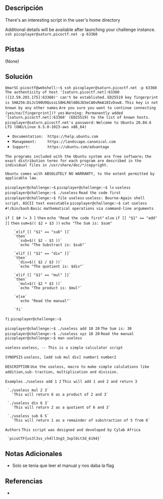 ## Descripción

There's an interesting script in the user's home directory

Additional details will be available after launching your challenge instance.
`ssh picoplayer@saturn.picoctf.net -p 63360`
## Pistas

(None)

## Solución

`OmarSC-picoctf@webshell:~$ ssh picoplayer@saturn.picoctf.net -p 63360`
`The authenticity of host '[saturn.picoctf.net]:63360 ([13.59.203.175]:63360)' can't be established.`
`ED25519 key fingerprint is SHA256:DiJcS90U9QussLS8HLR6l6BGJb5eCA0vRmA18IvDvw8.`
`This key is not known by any other names`
`Are you sure you want to continue connecting (yes/no/[fingerprint])? yes`
`Warning: Permanently added '[saturn.picoctf.net]:63360' (ED25519) to the list of known hosts.`
`picoplayer@saturn.picoctf.net's password:` 
`Welcome to Ubuntu 20.04.6 LTS (GNU/Linux 6.5.0-1023-aws x86_64)`

 * `Documentation:  https://help.ubuntu.com`
 * `Management:     https://landscape.canonical.com`
 * `Support:        https://ubuntu.com/advantage`

`The programs included with the Ubuntu system are free software;`
`the exact distribution terms for each program are described in the`
`individual files in /usr/share/doc/*/copyright.`

`Ubuntu comes with ABSOLUTELY NO WARRANTY, to the extent permitted by`
`applicable law.`

`picoplayer@challenge:~$` 
`picoplayer@challenge:~$ ls`
`useless`
`picoplayer@challenge:~$ ./useless`
`Read the code first`
`picoplayer@challenge:~$ file useless`
`useless: Bourne-Again shell script, ASCII text executable`
`picoplayer@challenge:~$ cat useless`
`#!/bin/bash`
`Basic mathematical operations via command-line arguments`

`if [ $# != 3 ]`
`then`
  `echo "Read the code first"`
`else`
        `if [[ "$1" == "add" ]]`
        `then` 
          `sum=$(( $2 + $3 ))`
          `echo "The Sum is: $sum"`  

        `elif [[ "$1" == "sub" ]]`
        `then` 
          `sub=$(( $2 - $3 ))`
          `echo "The Substract is: $sub"` 

        `elif [[ "$1" == "div" ]]`
        `then` 
          `div=$(( $2 / $3 ))`
          `echo "The quotient is: $div"` 

        `elif [[ "$1" == "mul" ]]`
        `then`
          `mul=$(( $2 * $3 ))`
          `echo "The product is: $mul"` 

        `else`
          `echo "Read the manual"`
         
        `fi`
`fi`
`picoplayer@challenge:~$` 

`picoplayer@challenge:~$ ./useless add 10 20` 
`The Sum is: 30`
`picoplayer@challenge:~$ ./useless xyz 10 20` 
`Read the manual`
`picoplayer@challenge:~$ man useless`

`useless`
     `useless, -- This is a simple calculator script`

`SYNOPSIS`
     `useless, [add sub mul div] number1 number2`

`DESCRIPTION`
     `Use the useless, macro to make simple calulations like addition,sub-`
     `traction, multiplication and division.`

`Examples`
     `./useless add 1 2`
       `This will add 1 and 2 and return 3`

     `./useless mul 2 3`
       `This will return 6 as a product of 2 and 3`

     `./useless div 6 3`
       `This will return 2 as a quotient of 6 and 3`

     `./useless sub 6 5`
       `This will return 1 as a remainder of substraction of 5 from 6`

`Authors`
     `This script was designed and developed by Cylab Africa`

     `picoCTF{us3l3ss_ch4ll3ng3_3xpl0it3d_6194}`

## Notas Adicionales

- Solo se tenia que leer el manual y nos daba la flag

## Referencias
- 

